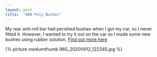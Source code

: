 ```yaml
---
layout: post
title:  "ARB Poly Bushes"
---
```

My rear anti-roll bar had perished bushes when I got my car, so I never fitted it. However, I wanted to try it out on the car so I made some new bushes using rubber solution. [Find out more here](/suspension/antirollbars.html)

{% picture mediumthumb IMG_20200912_122345.jpg %}
